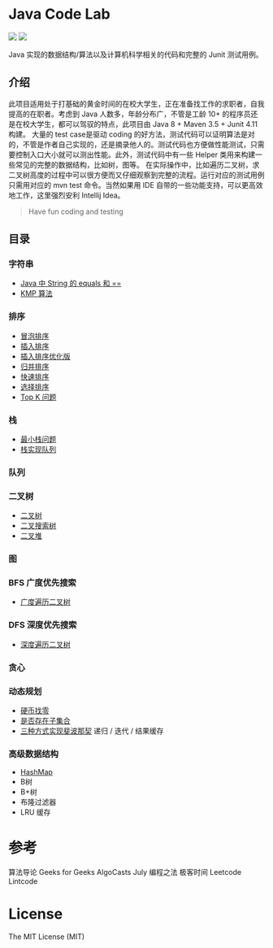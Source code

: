 # Java Code Lab
![](https://img.shields.io/badge/maven-3.5.x-green.svg) ![](https://img.shields.io/badge/junit-4.11-green.svg)

Java 实现的数据结构/算法以及计算机科学相关的代码和完整的 Junit 测试用例。

## 介绍
此项目适用处于打基础的黄金时间的在校大学生，正在准备找工作的求职者，自我提高的在职者。考虑到 Java 人数多，年龄分布广，不管是工龄 10+ 的程序员还是在校大学生，都可以驾驭的特点，此项目由 Java 8 + Maven 3.5 + Junit 4.11 构建。
大量的 test case是驱动 coding 的好方法，测试代码可以证明算法是对的，不管是作者自己实现的，还是摘录他人的。测试代码也方便做性能测试，只需要控制入口大小就可以测出性能。此外，测试代码中有一些 Helper 类用来构建一些常见的完整的数据结构，比如树，图等。
在实际操作中，比如遍历二叉树，求二叉树高度的过程中可以很方便而又仔细观察到完整的流程。运行对应的测试用例只需用对应的 mvn test 命令。当然如果用 IDE 自带的一些功能支持，可以更高效地工作，这里强烈安利 Intellij Idea。

> Have fun coding and testing

## 目录

### 字符串
* [Java 中 String 的 equals 和 ==](src/main/java/org/razertory/javacodelab/string/StringEqual.java)
* [KMP 算法](src/main/java/org/razertory/javacodelab/string/KMP.java)

### 排序
* [冒泡排序](src/main/java/org/razertory/javacodelab/sort/BubbleSort.java)
* [插入排序](src/main/java/org/razertory/javacodelab/sort/BubbleSort.java)
* [插入排序优化版](src/main/java/org/razertory/javacodelab/sort/BubbleSort.java)
* [归并排序](src/main/java/org/razertory/javacodelab/sort/BubbleSort.java)
* [快速排序](src/main/java/org/razertory/javacodelab/sort/BubbleSort.java)
* [选择排序](src/main/java/org/razertory/javacodelab/sort/BubbleSort.java)
* [Top K 问题](src/main/java/org/razertory/javacodelab/sort/KthBigest.java)

### 栈
* [最小栈问题]()
* [栈实现队列]()

### 队列

### 二叉树
* [二叉树]()
* [二叉搜索树]()
* [二叉堆]()

### 图

### BFS 广度优先搜索
* [广度遍历二叉树](src/main/java/org/razertory/javacodelab/bfs/Tree.java)

### DFS 深度优先搜索
* [深度遍历二叉树](src/main/java/org/razertory/javacodelab/dfs/Tree.java)

### 贪心

### 动态规划
* [硬币找零](src/main/java/org/razertory/javacodelab/dp/Coin.java)
* [是否存在子集合](src/main/java/org/razertory/javacodelab/dp/SubsetSum.java)
* [三种方式实现斐波那契](src/main/java/org/razertory/javacodelab/dp/Fibonacci.java) 递归 / 迭代 / 结果缓存

### 高级数据结构
* [HashMap](src/main/java/org/razertory/javacodelab/mycollections/MyHashMap.java)
* B树
* B+树
* 布隆过滤器
* LRU 缓存

# 参考
算法导论
Geeks for Geeks
AlgoCasts
July 编程之法
极客时间
Leetcode
Lintcode

# License
The MIT License (MIT)

